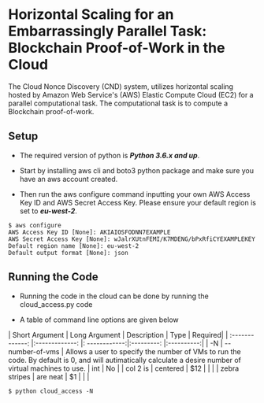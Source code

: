 Horizontal Scaling for an Embarrassingly Parallel Task: Blockchain Proof-of-Work in the Cloud
===============

The Cloud Nonce Discovery (CND) system,  utilizes horizontal scaling hosted by Amazon Web Service's (AWS) Elastic Compute Cloud (EC2) for a parallel computational task. The computational task is to compute a Blockchain proof-of-work.

## Setup

* The required version of python is **_Python 3.6.x and up_**.

* Start by installing aws cli and boto3 python package and make sure you have an aws account created.

* Then run the aws configure command inputting your own AWS Access Key ID and AWS Secret Access Key. Please ensure your default region is set to **_eu-west-2_**.

``` 
$ aws configure
AWS Access Key ID [None]: AKIAIOSFODNN7EXAMPLE
AWS Secret Access Key [None]: wJalrXUtnFEMI/K7MDENG/bPxRfiCYEXAMPLEKEY
Default region name [None]: eu-west-2
Default output format [None]: json
```

## Running the Code

* Running the code in the cloud can be done by running the cloud_access.py code

*  A table of command line options are given below

<!-- parser.add_argument("-N", "--number-of-vms", help="number of vms to run the code", choices=range(51), required=False, type=int, default=0)
parser.add_argument("-D", "--difficulty", help="difficulty",choices=range(256), type=int, default=0, required=False)
parser.add_argument("-L", "--confidence", help="confidence level between 0 and 1", default=1, type=float, required=False)
parser.add_argument("-T", "--time", help="time before stopping", type=int, default= 300, required=False)
parser.add_argument("-P", "--performance", help="runs a performance test", action='store_true', default=False, required=False) -->

| Short Argument | Long Argument  | Description  | Type | Required|
| :-------------: |:-------------: |: ------------:|:---------: |:----------:|
| -N             | --number-of-vms  | Allows a user to specify the number of VMs to run the code. By default is 0, and will autimatically calculate a desire number of virtual machines to use.     | int   | No        |
| col 2 is       | centered       |   $12        |      |         |
| zebra stripes  | are neat       |    $1        |      |         |


``` 
$ python cloud_access -N 
